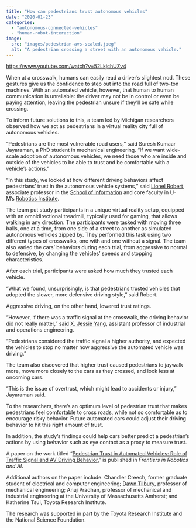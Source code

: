 ```yaml
---
title: "How can pedestrians trust autonomous vehicles"
date: "2020-01-23"
categories: 
  - "autonomous-connected-vehicles"
  - "human-robot-interaction"
image: 
  src: "images/pedestrian-avs-scaled.jpeg"
  alt: "A pedestrian crossing a street with an autonomous vehicle."
---
```


https://www.youtube.com/watch?v=52LkjchUZy4

When at a crosswalk, humans can easily read a driver’s slightest nod. These gestures give us the confidence to step out into the road full of two-ton machines. With an automated vehicle, however, that human to human communication is unreliable: the driver may not be in control or even be paying attention, leaving the pedestrian unsure if they’ll be safe while crossing. 

To inform future solutions to this, a team led by Michigan researchers observed how we act as pedestrians in a virtual reality city full of autonomous vehicles.

“Pedestrians are the most vulnerable road users,” said Suresh Kumaar Jayaraman, a PhD student in mechanical engineering. “If we want wide-scale adoption of autonomous vehicles, we need those who are inside and outside of the vehicles to be able to trust and be comfortable with a vehicle’s actions.” 

<!--more-->

“In this study, we looked at how different driving behaviors affect pedestrians’ trust in the autonomous vehicle systems,” said [Lionel Robert](https://2024.robotics.umich.edu/profile/lionel-robert/), associate professor in the [School of Information](https://www.si.umich.edu/) and core faculty in U-M’s [Robotics Institute](http://2024.robotics.umich.edu/).

The team put study participants in a unique virtual reality setup, equipped with an omnidirectional treadmill, typically used for gaming, that allows walking in any direction. The participants were tasked with moving three balls, one at a time, from one side of a street to another as simulated autonomous vehicles zipped by. They performed this task using two different types of crosswalks, one with and one without a signal. The team also varied the cars’ behaviors during each trial, from aggressive to normal to defensive, by changing the vehicles’ speeds and stopping characteristics.

After each trial, participants were asked how much they trusted each vehicle.

“What we found, unsurprisingly, is that pedestrians trusted vehicles that adopted the slower, more defensive driving style,” said Robert.

Aggressive driving, on the other hand, lowered trust ratings.

“However, if there was a traffic signal at the crosswalk, the driving behavior did not really matter,” said [X. Jessie Yang](https://2024.robotics.umich.edu/profile/xi-jessie-yang/), assistant professor of industrial and operations engineering.

“Pedestrians considered the traffic signal a higher authority, and expected the vehicles to stop no matter how aggressive the automated vehicle was driving.”

The team also discovered that higher trust caused pedestrians to jaywalk more, move more closely to the cars as they crossed, and look less at oncoming cars.

“This is the issue of overtrust, which might lead to accidents or injury,” Jayaraman said.

To the researchers, there’s an optimum level of pedestrian trust that makes pedestrians feel comfortable to cross roads, while not so comfortable as to encourage risky behavior. Future automated cars could adjust their driving behavior to hit this right amount of trust.

In addition, the study’s findings could help cars better predict a pedestrian’s actions by using behavior such as eye contact as a proxy to measure trust.

A paper on the work titled “[Pedestrian Trust in Automated Vehicles: Role of Traffic Signal and AV Driving Behavior](https://www.frontiersin.org/articles/10.3389/frobt.2019.00117/full#h3),” is published in _Frontiers in Robotics and AI_.

Additional authors on the paper include: Chandler Creech, former graduate student of electrical and computer engineering; [Dawn Tilbury](https://2024.robotics.umich.edu/profile/dawn-tilbury/), professor of mechanical engineering; Anuj Pradhan, professor of mechanical and industrial engineering at the University of Massachusetts Amherst; and Katherine Tsui, Toyota Research Institute. 

The research was supported in part by the Toyota Research Institute and the National Science Foundation.
